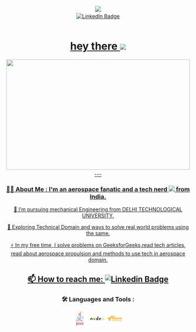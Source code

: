 <div id="header" align="center">
  <img src="https://media.giphy.com/media/ieyl9zmCjO4b4t6qoY/giphy.gif" width="200"/></div>
<div id="badges" align="center">
  <a href="your-linkedin-URL">
<div id="badges" align="center">
  <img src="https://img.shields.io/badge/LinkedIn-blue?style=for-the-badge&logo=linkedin&logoColor=white" alt="LinkedIn Badge"/> 
</div id= align="center">
 <img src="https://komarev.com/ghpvc/?username=your-github-username&style=flat-square&color=blue" alt=""/>
  <h1>
  hey there
  <img src="https://media.giphy.com/media/hvRJCLFzcasrR4ia7z/giphy.gif" width="30px"/>
</h1>
<div align="center">
  <img src="https://media.giphy.com/media/aBeUrQTg0WUBao1efq/giphy.gif" width="500" height="300"/>
</div>
---

### :woman_technologist: About Me : I'm an aerospace fanatic and a tech nerd <img src="https://media.giphy.com/media/WUlplcMpOCEmTGBtBW/giphy.gif" width="30"> from India.
    
🔭 I’m pursuing mechanical Engineering from DELHI TECHNOLOGICAL UNIVERSITY.

 🌱 Exploring Technical Domain and ways to solve real world problems using the same.

 ⚡ In my free time, I solve problems on GeeksforGeeks,read tech articles, read about aerospace propulsion and methods to use tech in aerospace domain.

 📫 How to reach me: [![Linkedin Badge](https://img.shields.io/badge/-Linkdn-blue?style=flat&logo=Linkedin&logoColor=white)](https://www.linkedin.com/in/shalini-nawariya-6023191b9/)
---

### :hammer_and_wrench: Languages and Tools :
 <div>
  <img src="https://github.com/devicons/devicon/blob/master/icons/java/java-original-wordmark.svg" title="Java" alt="Java" width="40" height="40"/>&nbsp;
  <img src="https://github.com/devicons/devicon/blob/master/icons/nodejs/nodejs-original-wordmark.svg" title="NodeJS" alt="NodeJS" width="40" height="40"/>&nbsp;
  <img src="https://github.com/devicons/devicon/blob/master/icons/amazonwebservices/amazonwebservices-plain-wordmark.svg" title="AWS" alt="AWS" width="40" height="40"/>&nbsp;
</div>
